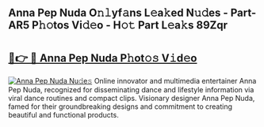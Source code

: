 ## Anna Pep Nuda O𝚗𝚕yf𝚊ns L𝚎a𝚔ed N𝚞𝚍es - Part-AR5 P𝚑𝚘tos Vi𝚍𝚎o - H𝚘𝚝 Part L𝚎a𝚔s 89Zqr

# <h2><a href="http://kf4w3u.oniu.top/?m=Anna+Pep+Nuda">🔗👉 🔴 Anna Pep Nuda P𝚑ot𝚘𝚜 V𝚒d𝚎o</a></h2>

[![Anna Pep Nuda Nu𝚍e𝚜](https://i.imgur.com/0qMVB7G.gif)](http://kf4w3u.oniu.top/?m=Anna+Pep+Nuda)
Online innovator and multimedia entertainer Anna Pep Nuda, recognized for disseminating dance and lifestyle information via viral dance routines and compact clips. Visionary designer Anna Pep Nuda, famed for their groundbreaking designs and commitment to creating beautiful and functional products.  

